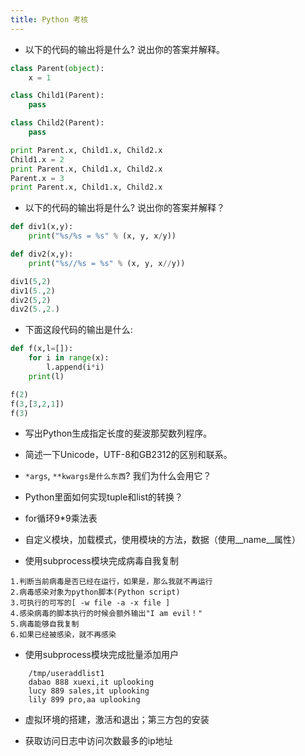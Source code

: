 ```yaml
---
title: Python 考核
---
```


* 以下的代码的输出将是什么? 说出你的答案并解释。

```python
class Parent(object):
    x = 1

class Child1(Parent):
    pass

class Child2(Parent):
    pass

print Parent.x, Child1.x, Child2.x
Child1.x = 2
print Parent.x, Child1.x, Child2.x
Parent.x = 3
print Parent.x, Child1.x, Child2.x
```

* 以下的代码的输出将是什么? 说出你的答案并解释？

```python
def div1(x,y):
    print("%s/%s = %s" % (x, y, x/y))

def div2(x,y):
    print("%s//%s = %s" % (x, y, x//y))

div1(5,2)
div1(5.,2)
div2(5,2)
div2(5.,2.)
```

* 下面这段代码的输出是什么:

```python
def f(x,l=[]):
    for i in range(x):
        l.append(i*i)
    print(l) 

f(2)
f(3,[3,2,1])
f(3)
```

* 写出Python生成指定长度的斐波那契数列程序。

* 简述一下Unicode，UTF-8和GB2312的区别和联系。

* `*args`, `**kwargs是什么东西`? 我们为什么会用它？

* Python里面如何实现tuple和list的转换？

* for循环9*9乘法表

* 自定义模块，加载模式，使用模块的方法，数据（使用__name__属性）

* 使用subprocess模块完成病毒自我复制
```shell
1.判断当前病毒是否已经在运行，如果是，那么我就不再运行
2.病毒感染对象为python脚本(Python script)
3.可执行的可写的[ -w file -a -x file ]
4.感染病毒的脚本执行的时候会额外输出"I am evil！" 
5.病毒能够自我复制
6.如果已经被感染，就不再感染
```

* 使用subprocess模块完成批量添加用户
```shell
	/tmp/useraddlist1
	dabao 888 xuexi,it uplooking
	lucy 889 sales,it uplooking
	lily 899 pro,aa uplooking
```
* 虚拟环境的搭建，激活和退出；第三方包的安装  ​

* 获取访问日志中访问次数最多的ip地址

